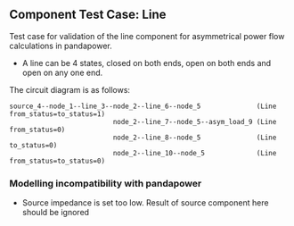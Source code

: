 <!--
SPDX-FileCopyrightText: Contributors to the Power Grid Model project <powergridmodel@lfenergy.org>

SPDX-License-Identifier: MPL-2.0
-->

## Component Test Case: Line

Test case for validation of the line component for asymmetrical power flow calculations in pandapower.

- A line can be 4 states, closed on both ends, open on both ends and open on any one end.

The circuit diagram is as follows:

```
source_4--node_1--line_3--node_2--line_6--node_5              (Line from_status=to_status=1)
                          node_2--line_7--node_5--asym_load_9 (Line from_status=0)
                          node_2--line_8--node_5              (Line to_status=0)
                          node_2--line_10--node_5             (Line from_status=to_status=0)
```

### Modelling incompatibility with pandapower

- Source impedance is set too low. Result of source component here should be ignored
